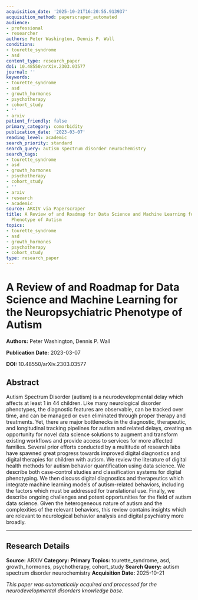 ```yaml
---
acquisition_date: '2025-10-21T16:20:55.913937'
acquisition_method: paperscraper_automated
audience:
- professional
- researcher
authors: Peter Washington, Dennis P. Wall
conditions:
- tourette_syndrome
- asd
content_type: research_paper
doi: 10.48550/arXiv.2303.03577
journal: ''
keywords:
- tourette_syndrome
- asd
- growth_hormones
- psychotherapy
- cohort_study
- ''
- arxiv
patient_friendly: false
primary_category: comorbidity
publication_date: '2023-03-07'
reading_level: academic
search_priority: standard
search_query: autism spectrum disorder neurochemistry
search_tags:
- tourette_syndrome
- asd
- growth_hormones
- psychotherapy
- cohort_study
- ''
- arxiv
- research
- academic
source: ARXIV via Paperscraper
title: A Review of and Roadmap for Data Science and Machine Learning for the Neuropsychiatric
  Phenotype of Autism
topics:
- tourette_syndrome
- asd
- growth_hormones
- psychotherapy
- cohort_study
type: research_paper
---
```


# A Review of and Roadmap for Data Science and Machine Learning for the Neuropsychiatric Phenotype of Autism

**Authors:** Peter Washington, Dennis P. Wall

**Publication Date:** 2023-03-07

**DOI:** 10.48550/arXiv.2303.03577

## Abstract

Autism Spectrum Disorder (autism) is a neurodevelopmental delay which affects at least 1 in 44 children. Like many neurological disorder phenotypes, the diagnostic features are observable, can be tracked over time, and can be managed or even eliminated through proper therapy and treatments. Yet, there are major bottlenecks in the diagnostic, therapeutic, and longitudinal tracking pipelines for autism and related delays, creating an opportunity for novel data science solutions to augment and transform existing workflows and provide access to services for more affected families. Several prior efforts conducted by a multitude of research labs have spawned great progress towards improved digital diagnostics and digital therapies for children with autism. We review the literature of digital health methods for autism behavior quantification using data science. We describe both case-control studies and classification systems for digital phenotyping. We then discuss digital diagnostics and therapeutics which integrate machine learning models of autism-related behaviors, including the factors which must be addressed for translational use. Finally, we describe ongoing challenges and potent opportunities for the field of autism data science. Given the heterogeneous nature of autism and the complexities of the relevant behaviors, this review contains insights which are relevant to neurological behavior analysis and digital psychiatry more broadly.

---

## Research Details

**Source:** ARXIV
**Category:** 
**Primary Topics:** tourette_syndrome, asd, growth_hormones, psychotherapy, cohort_study
**Search Query:** autism spectrum disorder neurochemistry
**Acquisition Date:** 2025-10-21

*This paper was automatically acquired and processed for the neurodevelopmental disorders knowledge base.*
